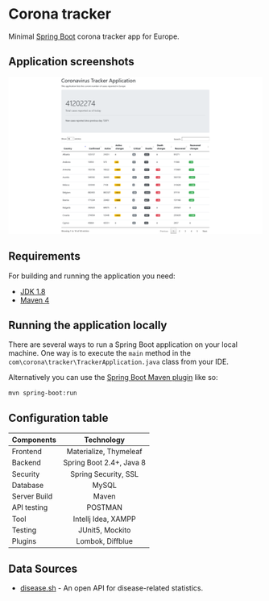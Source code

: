 # Corona tracker

Minimal [Spring Boot](http://projects.spring.io/spring-boot/) corona tracker app for Europe.

## Application screenshots

![Screenshot](./src/main/resources/static/Screenshot.png)
## Requirements

For building and running the application you need:

- [JDK 1.8](http://www.oracle.com/technetwork/java/javase/downloads/jdk8-downloads-2133151.html)
- [Maven 4](https://maven.apache.org)

## Running the application locally

There are several ways to run a Spring Boot application on your local machine. One way is to execute the `main` method in the `com\corona\tracker\TrackerApplication.java` class from your IDE.

Alternatively you can use the [Spring Boot Maven plugin](https://docs.spring.io/spring-boot/docs/current/reference/html/build-tool-plugins-maven-plugin.html) like so:

```shell
mvn spring-boot:run
```

## Configuration table

   | Components  | Technology  | 
   | :---        |    :----:   |   
   | Frontend  | Materialize, Thymeleaf  | 
   | Backend   | Spring Boot 2.4+, Java 8 |
   | Security |  Spring Security, SSL|
   | Database | MySQL|
   | Server Build| Maven |
   | API testing| POSTMAN |
   | Tool | Intellj Idea, XAMPP|
   | Testing | JUnit5, Mockito|
   | Plugins | Lombok, Diffblue |

## Data Sources

* [disease.sh](https://corona.lmao.ninja/) - An open API for disease-related statistics.
